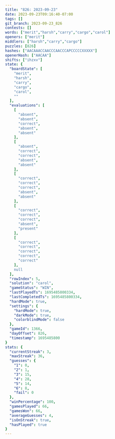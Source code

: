 ```yaml
---
title: "826: 2023-09-23"
date: 2023-09-23T09:16:40-07:00
tags: []
git_branch: 2023-09-23_826
contests: []
words: ["merit","harsh","carry","cargo","carol"]
openers: ["merit"]
middlers: ["harsh","carry","cargo"]
puzzles: [826]
hashes: ["AACAAACCAACCCAACCCAPCCCCCXXXXX"]
openerHash: ["AACAA"]
shifts: ["ihzxv"]
state: {
  "boardState": [
    "merit",
    "harsh",
    "carry",
    "cargo",
    "carol",
    ""
  ],
  "evaluations": [
    [
      "absent",
      "absent",
      "correct",
      "absent",
      "absent"
    ],
    [
      "absent",
      "correct",
      "correct",
      "absent",
      "absent"
    ],
    [
      "correct",
      "correct",
      "correct",
      "absent",
      "absent"
    ],
    [
      "correct",
      "correct",
      "correct",
      "absent",
      "present"
    ],
    [
      "correct",
      "correct",
      "correct",
      "correct",
      "correct"
    ],
    null
  ],
  "rowIndex": 5,
  "solution": "carol",
  "gameStatus": "WIN",
  "lastPlayedTs": 1695485800334,
  "lastCompletedTs": 1695485800334,
  "hardMode": true,
  "settings": {
    "hardMode": true,
    "darkMode": true,
    "colorblindMode": false
  },
  "gameId": 1366,
  "dayOffset": 826,
  "timestamp": 1695485800
}
stats: {
  "currentStreak": 3,
  "maxStreak": 36,
  "guesses": {
    "1": 0,
    "2": 1,
    "3": 15,
    "4": 28,
    "5": 14,
    "6": 8,
    "fail": 0
  },
  "winPercentage": 100,
  "gamesPlayed": 66,
  "gamesWon": 66,
  "averageGuesses": 4,
  "isOnStreak": true,
  "hasPlayed": true
}
---
```

<!-- more -->
